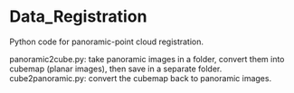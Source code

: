 # Data_Registration
Python code for panoramic-point cloud registration.

panoramic2cube.py: take panoramic images in a folder, convert them into cubemap (planar images), then save in a separate folder. <br />
cube2panoramic.py: convert the cubemap back to panoramic images.
